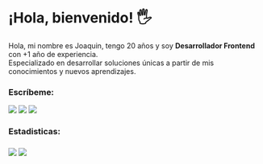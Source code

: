 <h1>¡Hola, bienvenido! 🖐️</h1>

<p>
  Hola, mi nombre es Joaquin, tengo 20 años y soy <b>Desarrollador Frontend</b> con +1 año de experiencia.<br/>
  Especializado en desarrollar soluciones únicas a partir de mis conocimientos y nuevos aprendizajes.
</p>

<h3>Escríbeme:</h3>



<div> 
  <a href="https://www.instagram.com/jc04.ms" target="_blank"><img href="https://www.instagram.com/jc04.ms" src="https://img.shields.io/badge/Instagram-%23E4405F.svg?style=for-the-badge&logo=Instagram&logoColor=white" target="_blank"></a>
  <a href = "mailto:joaco0mr4@gmail.com "><img src="https://img.shields.io/badge/-Gmail-%23333?style=for-the-badge&logo=gmail&logoColor=white" target="_blank"></a>
  <a href="www.linkedin.com/in/calderonsalazarjoaquin" target="_blank"><img src="https://img.shields.io/badge/-LinkedIn-%230077B5?style=for-the-badge&logo=linkedin&logoColor=white" target="_blank"></a> 
</div>



<h3>Estadisticas:<h3/>



<div align="bottom">
<img align="" src="http://github-profile-summary-cards.vercel.app/api/cards/repos-per-language?username=Panitou&theme=github_dark">
<img align="" src="http://github-profile-summary-cards.vercel.app/api/cards/stats?username=Panitou&theme=github_dark">

<div/>

<br/>

